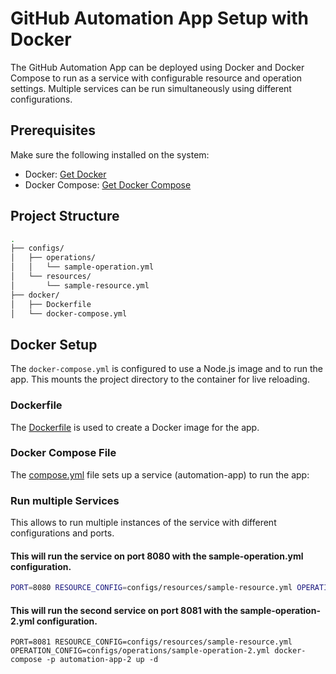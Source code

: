 # GitHub Automation App Setup with Docker

The GitHub Automation App can be deployed using Docker and Docker Compose to run as a service with configurable resource and operation settings. Multiple services can be run simultaneously using different configurations.

## Prerequisites

Make sure the following installed on the system:

- Docker: [Get Docker](https://docs.docker.com/get-docker/)
- Docker Compose: [Get Docker Compose](https://docs.docker.com/compose/install/)

## Project Structure

```bash
.
├── configs/
│   ├── operations/
│   │   └── sample-operation.yml
│   └── resources/
│       └── sample-resource.yml
├── docker/
│   ├── Dockerfile
│   └── docker-compose.yml
```

## Docker Setup

The `docker-compose.yml` is configured to use a Node.js image and to run the app. This mounts the project directory to the container for live reloading.

### Dockerfile

The [Dockerfile](Dockerfile) is used to create a Docker image for the app.

### Docker Compose File

The [compose.yml](compose.yaml) file sets up a service (automation-app) to run the app:

### Run multiple Services

This allows to run multiple instances of the service with different configurations and ports.

#### This will run the service on port 8080 with the sample-operation.yml configuration.

```bash
PORT=8080 RESOURCE_CONFIG=configs/resources/sample-resource.yml OPERATION_CONFIG=configs/operations/sample-operation.yml docker-compose -p automation-app-1 up -d
```

#### This will run the second service on port 8081 with the sample-operation-2.yml configuration.

```
PORT=8081 RESOURCE_CONFIG=configs/resources/sample-resource.yml OPERATION_CONFIG=configs/operations/sample-operation-2.yml docker-compose -p automation-app-2 up -d

```

